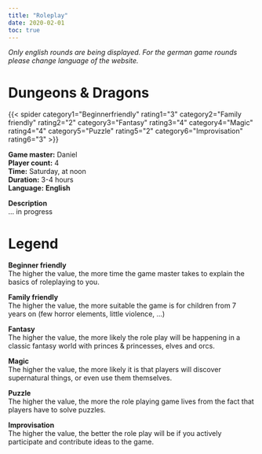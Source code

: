 ```yaml
---
title: "Roleplay"
date: 2020-02-01
toc: true
---
```


_Only english rounds are being displayed. For the german game rounds please change language of the website._

# Dungeons & Dragons

{{< spider category1="Beginnerfriendly" rating1="3" category2="Family friendly" rating2="2" category3="Fantasy" rating3="4" category4="Magic" rating4="4" category5="Puzzle" rating5="2" category6="Improvisation" rating6="3" >}}

**Game master:** Daniel\
**Player count:** 4\
**Time:** Saturday, at noon\
**Duration:** 3-4 hours\
**Language:** **English**

**Description**\
... in progress

# Legend

**Beginner friendly**\
The higher the value, the more time the game master takes to explain the basics of roleplaying to you.

**Family friendly**\
The higher the value, the more suitable the game is for children from 7 years on (few horror elements, little violence, ...)

**Fantasy**\
The higher the value, the more likely the role play will be happening in a classic fantasy world with princes & princesses, elves and orcs.

**Magic**\
The higher the value, the more likely it is that players will discover supernatural things, or even use them themselves.

**Puzzle**\
The higher the value, the more the role playing game lives from the fact that players have to solve puzzles.

**Improvisation**\
The higher the value, the better the role play will be if you actively participate and contribute ideas to the game.
